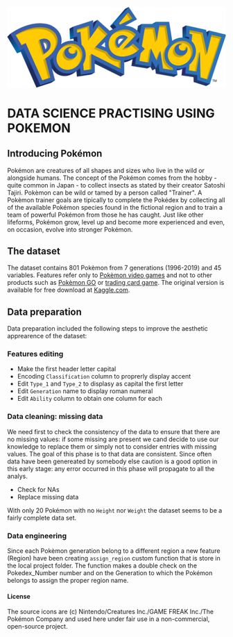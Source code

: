 
![](Pokémon_images/R_Pokémon_images_logo.png)

# DATA SCIENCE PRACTISING USING POKEMON

## Introducing Pokémon
Pokémon are creatures of all shapes and sizes who live in the wild or alongside humans. The concept of the Pokémon comes from the hobby - quite common in Japan - to collect insects as stated by their creator Satoshi Tajiri. Pokèmon can be wild or tamed by a person called "Trainer". A Pokèmon trainer goals are tipically to complete the Pokédex by collecting all of the available Pokémon species found in the fictional region and to train a team of powerful Pokémon from those he has caught. Just like other lifeforms, Pokémon grow, level up and become more experienced and even, on occasion, evolve into stronger Pokémon.

## The dataset
The dataset contains 801 Pokèmon from 7 generations (1996-2019) and 45 variables. Features refer only to [Pokèmon video games](https://github.com/https://en.wikipedia.org/wiki/Pok%C3%A9mon_(video_game_series)) and not to other products such as [Pokèmon GO](https://github.com/https://en.wikipedia.org/wiki/Pok%C3%A9mon_Go) or [trading card game](https://github.com/https://en.wikipedia.org/wiki/Pok%C3%A9mon_Trading_Card_Game). The original version is available for free download at [Kaggle.com](//github.com/https:https://www.kaggle.com/rounakbanik/pokemon).

## Data preparation
Data preparation included the following steps to improve the aesthetic apprearence of the dataset:

### Features editing
* Make the first header letter capital 
* Encoding ```Classification``` column to proprerly display accent 
* Edit ```Type_1``` and ```Type_2``` to displasy as capital the first letter
* Edit ```Generation``` name to display roman numeral
* Edit ```Ability``` column to obtain one column for each

### Data cleaning: missing data
We need first to check the consistency of the data to ensure that there are no missing values: if some missing are present we cand decide to use our knowledge to replace them or simply not to consider entries with missing values. The goal of this phase is to that data are consistent. Since often data have been genereated by somebody else caution is a good option in this early stage: any error occurred in this phase will propagate to all the analys.

* Check for NAs
* Replace missing data

With only 20 Pokémon with no ```Height``` nor ```Weight``` the dataset seems to be a fairly complete data set. 

### Data engineering 
Since each Pokèmon generation belong to a different region a new feature (Region) have been creating ```assign_region``` custom function that is store in the local project folder. The function makes a double check on the Pokedex_Number number and on the Generation to which the Pokémon belongs to assign the proper region name.




#### License
The source icons are (c) Nintendo/Creatures Inc./GAME FREAK Inc./The Pokémon Company and used here under fair use in a non-commercial, open-source project.
